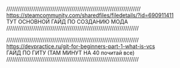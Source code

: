 //////////////////////////////////////////////////////////////////////                      
https://steamcommunity.com/sharedfiles/filedetails/?id=690911411             
ТУТ ОСНОВНОЙ ГАЙД ПО СОЗДАНИЮ МОДА                      
/////////////////////////////////////////////////////////////////////

/////////////////////////////////////////////////////////////////////  
https://devpractice.ru/git-for-beginners-part-1-what-is-vcs                    
ГАЙД ПО ГИТУ (ТАМ МИНУТ НА 40 почитай все)                  
/////////////////////////////////////////////////////////////////////
